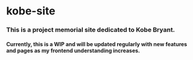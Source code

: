 # kobe-site
### This is a project memorial site dedicated to Kobe Bryant. 
#### Currently, this is a WIP and will be updated regularly with new features and pages as my frontend understanding increases.
